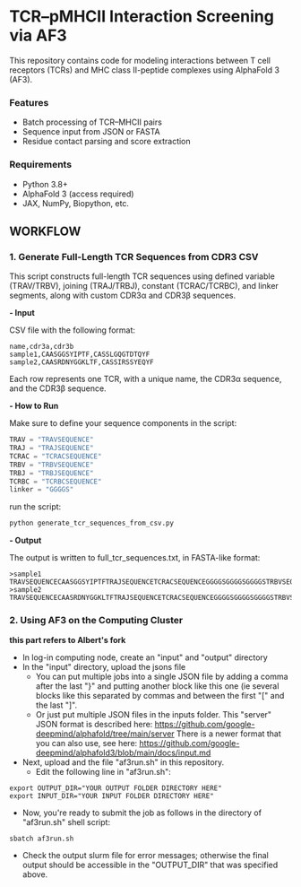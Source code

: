 # TCR–pMHCII Interaction Screening via AF3

This repository contains code for modeling interactions between T cell receptors (TCRs) and MHC class II-peptide complexes using AlphaFold 3 (AF3).

### Features
- Batch processing of TCR–MHCII pairs
- Sequence input from JSON or FASTA
- Residue contact parsing and score extraction

### Requirements
- Python 3.8+
- AlphaFold 3 (access required)
- JAX, NumPy, Biopython, etc.

## WORKFLOW

### 1. Generate Full-Length TCR Sequences from CDR3 CSV

This script constructs full-length TCR sequences using defined variable (TRAV/TRBV), joining (TRAJ/TRBJ), constant (TCRAC/TCRBC), and linker segments, along with custom CDR3α and CDR3β sequences.

**- Input**

CSV file with the following format:

```csv
name,cdr3a,cdr3b
sample1,CAASGGSYIPTF,CASSLGQGTDTQYF
sample2,CAASRDNYGGKLTF,CASSIRSSYEQYF
```

Each row represents one TCR, with a unique name, the CDR3α sequence, and the CDR3β sequence.


**- How to Run**

Make sure to define your sequence components in the script:

```python
TRAV = "TRAVSEQUENCE"
TRAJ = "TRAJSEQUENCE"
TCRAC = "TCRACSEQUENCE"
TRBV = "TRBVSEQUENCE"
TRBJ = "TRBJSEQUENCE"
TCRBC = "TCRBCSEQUENCE"
linker = "GGGGS"
```


run the script:

```bash
python generate_tcr_sequences_from_csv.py
```

**- Output**

The output is written to full_tcr_sequences.txt, in FASTA-like format:

```
>sample1
TRAVSEQUENCECAASGGSYIPTFTRAJSEQUENCETCRACSEQUENCEGGGGSGGGGSGGGGSTRBVSEQUENCECASSLGQGTDTQYFTRBJSEQUENCETCRBCSEQUENCE
>sample2
TRAVSEQUENCECAASRDNYGGKLTFTRAJSEQUENCETCRACSEQUENCEGGGGSGGGGSGGGGSTRBVSEQUENCECASSIRSSYEQYFTRBJSEQUENCETCRBCSEQUENCE
```

### 2. Using AF3 on the Computing Cluster 

**this part refers to Albert's fork**


- In log-in computing node, create an "input" and "output" directory
- In the "input" directory, upload the jsons file
  - You can put multiple jobs into a single JSON file by adding a comma after the last "}" and putting another block like this one (ie several blocks like this separated by commas and between the first "[" and the last "]".
  - Or just put multiple JSON files in the inputs folder. This "server" JSON format is described here: https://github.com/google-deepmind/alphafold/tree/main/server There is a newer format that you can also use, see here: https://github.com/google-deepmind/alphafold3/blob/main/docs/input.md
- Next, upload and the file "af3run.sh" in this repository.
  - Edit the following line in "af3run.sh":
```
export OUTPUT_DIR="YOUR OUTPUT FOLDER DIRECTORY HERE"
export INPUT_DIR="YOUR INPUT FOLDER DIRECTORY HERE"
```
- Now, you're ready to submit the job as follows in the directory of "af3run.sh" shell script:
```
sbatch af3run.sh
```
- Check the output slurm file for error messages; otherwise the final output should be accessible in the "OUTPUT_DIR" that was specified above.
